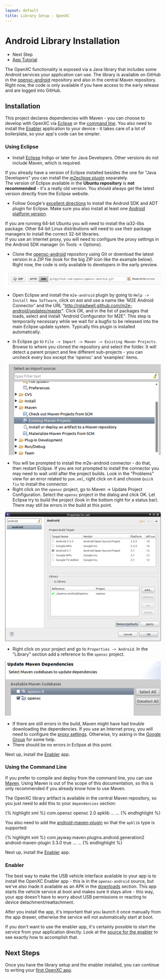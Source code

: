 ```yaml
---
layout: default
title: Library Setup - OpenXC
---
```


<div class="page-header">
    <h1>Android Library Installation</h1>
</div>

<div class="pull-right well">
    <ul class="nav nav-list">
        <li class="nav-header">Next Step</li>
        <li><a href="/getting-started/tutorial.html">
            App Tutorial <i class="icon-arrow-right"></i>
        </a></li>
    </p>
</div>

The OpenXC functionality is exposed via a Java library that includes some
Android services your application can use. The library is available on GitHub in
the [openxc-android][] repository and also in the central Maven repository.
Right now, the code is only available if you have access to the early release
and are logged into GitHub.


<div class="page-header">
    <h2>Installation</h2>
</div>

This project declares dependencies with Maven - you can choose to develop with
OpenXC via [Eclipse](#eclipse) or the [command line](#cli). You also need to
install the [Enabler](#enabler) application to your device - it takes care of a
lot of boilerplate, so your app's code can be simpler.

<div class="page-header">
    <h3><a name="eclipse">Using Eclipse</a></h3>
</div>

* Install [Eclipse](http://www.eclipse.org/downloads/) Indigo or later for Java
  Developers. Other versions do not include Maven, which is required.
<div class="alert alert-info">
If you already have a version of Eclipse installed besides the one for
"Java Developers" you can install the
<a href="http://www.eclipse.org/m2e/download/">m2eclipse plugin</a> separately.
</div>

<div class="alert alert-error">
The version of Eclipse available in the <strong>Ubuntu repository</strong> is
<strong>not recommended</strong> - it's a really old version. You should always
get the latest version directly from the Eclipse website.
</div>

* Follow Google's
  [excellent directions](http://developer.android.com/sdk/index.html) to
  install the Android SDK and ADT plugin for Eclipse. Make sure you also install
  at least one
  [Android platform version](http://developer.android.com/sdk/installing/adding-packages.html).

<div class="alert alert-error">
If you are running 64-bit Ubuntu you will need to install the ia32-libs package.
Other 64-bit Linux distributions will need to use their package managers to
install the correct 32-bit libraries.
</div>

<div class="alert alert-error">
If you use an Internet proxy, you will need to configure the proxy settings in
the Android SDK manager (in Tools -> Options).
</div>

* Clone the [openxc-android][] repository using Git or download the latest
  version in a ZIP file (look for the big ZIP icon like the example below).
  Right now, the code is only available to developers in the early preview.

<a href="https://github.com/openxc/openxc-android">
<img src="/images/screenshots/github.png" />
</a>

* Open Eclipse and install the `m2e-android` plugin by going to `Help -> Install
  New Software`, click on `Add` and use a name like 'M2E Android Connector' and
  the URL "http://rgladwell.github.com/m2e-android/updates/master". Click OK,
  and in the list of packages that loads, select and install "Android
  Configurator for M2E". This step is temporarily necessary while we wait for a
  bugfix to be released into the main Eclipse update system. Typically this
  plugin is installed automatically.

* In Eclipse go to `File -> Import -> Maven -> Existing Maven Projects`.
  Browse to where you cloned the repository and select the folder. It will
  detect a parent project and few different sub-projects - you can uncheck every
  box except the 'openxc' and 'examples' items.

![Importing a Maven Project in Eclipse](/images/screenshots/eclipse-import-maven.png)

* You will be prompted to install the m2e-android connector - do that, then
  restart Eclipse. If you are not prompted to install the connector you may need
  to wait until after the project builds. Look in the "Problems" view for an
  error related to `pom.xml`, right click on it and choose `Quick fix` to
  install the connector.
* Right click on the `openxc` project, go to Maven -> Update Project
  Configuration. Select the `openxc` project in the dialog and click OK. Let
  Eclipse try to build the project (look in the bottom right for a status bar).
  There may still be errors in the build at this point.

![Changing the Project Dependencies](/images/screenshots/eclipse-project-dependency.png)

* Right click on your project and go to `Properties -> Android`.
    In the "Library" section add a reference to the `openxc` project.

![Updating the Maven project config](/images/screenshots/eclipse-update-maven.png)

* If there are still errors in the build, Maven might have had trouble
  downloading the dependencies. If you use an Internet proxy, you will need to
  configure the [proxy settings](http://maven.apache.org/guides/mini/guide-proxies.html).
  Otherwise, try asking in the [Google Group](/overview/discuss.html) for some help.
* There should be no errors in Eclipse at this point.

Next up, install the [Enabler](#enabler) app.

<div class="page-header">
    <h3><a name="cli">Using the Command Line</a></h3>
</div>

If you prefer to compile and deploy from the command line, you can use
[Maven](http://maven.apache.org/download.html). Using Maven is out of the scope
of this documentation, so this is only recommended if you already know how to
use Maven.

The OpenXC library artifact is available in the central Maven repository, so you
just need to add this to your `dependencies` section:

{% highlight xml %}
<dependencyManagement>
    <dependencies>
        <dependency>
            <groupId>com.openxc</groupId>
            <artifactId>openxc</artifactId>
            <version>2.0</version>
            <type>apklib</type>
        </dependency>
        ...
    </dependencies>
    ...
</dependencyManagement>
{% endhighlight %}

You also need to add the
[android-maven-plugin](http://code.google.com/p/maven-android-plugin/) so that
the `apklib` type is supported:

{% highlight xml %}
<build>
    <pluginManagement>
        <plugins>
            <plugin>
                <groupId>com.jayway.maven.plugins.android.generation2</groupId>
                <artifactId>android-maven-plugin</artifactId>
                <version>3.3.0</version>
                <extensions>true</extensions>
            </plugin>
        </plugins>
        ...
    </pluginManagement>
    ...
</build>
{% endhighlight %}

Next up, install the [Enabler](#enabler) app.

<div class="page-header">
    <h3><a name="enabler">Enabler</a></h3>
</div>

The best way to make the USB vehicle interface available to your app is to
install the OpenXC Enabler app - this is in the `openxc-android` source, but
we've also made it available as an APK in the [downloads][] section. This app
starts the vehicle service at boot and makes sure it stays alive - this way,
your app doesn't have to worry about USB permissions or reacting to device
detachment/reattachment.

After you install the app, it's important that you launch it once manually from
the app drawer, otherwise the service will not automatically start at boot.

If you don't want to use the enabler app, it's certainly possible to start the
service from your application directly. Look at the [source for the
enabler][enabler] to see exactly how to accomplish that.

<div class="page-header">
<h2>Next Steps</h2>
</div>

Once you have the library setup and the enabler installed, you can continue to
writing your [first OpenXC app](/getting-started/tutorial.html).

[downloads]: https://github.com/openxc/openxc-android/downloads
[enabler]: https://github.com/openxc/openxc-android/tree/master/enabler
[openxc-android]: https://github.com/openxc/openxc-android
